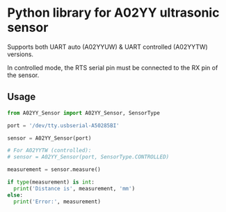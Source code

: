 # Python library for A02YY ultrasonic sensor

Supports both UART auto (A02YYUW) & UART controlled (A02YYTW) versions.

In controlled mode, the RTS serial pin must be connected to the RX pin of the sensor.

## Usage

```python
from A02YY_Sensor import A02YY_Sensor, SensorType

port = '/dev/tty.usbserial-A50285BI'

sensor = A02YY_Sensor(port)

# For A02YYTW (controlled):
# sensor = A02YY_Sensor(port, SensorType.CONTROLLED)

measurement = sensor.measure()

if type(measurement) is int:
  print('Distance is', measurement, 'mm')
else:
  print('Error:', measurement)
```